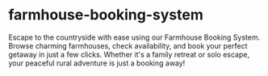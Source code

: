 # farmhouse-booking-system
Escape to the countryside with ease using our Farmhouse Booking System. Browse charming farmhouses, check availability, and book your perfect getaway in just a few clicks. Whether it's a family retreat or solo escape, your peaceful rural adventure is just a booking away!
